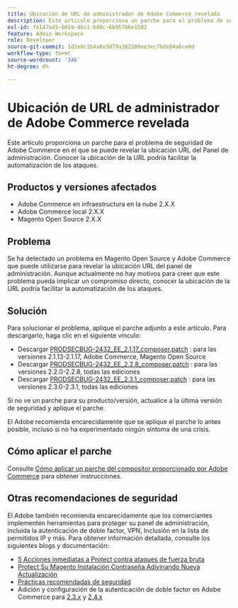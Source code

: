 ```yaml
---
title: Ubicación de URL de administrador de Adobe Commerce revelada
description: Este artículo proporciona un parche para el problema de seguridad de Adobe Commerce en el que se puede revelar la ubicación URL del Panel de administración. Conocer la ubicación de la URL podría facilitar la automatización de los ataques.
exl-id: fe147ad5-6019-46c1-b48c-6b957b6e1582
feature: Admin Workspace
role: Developer
source-git-commit: 1d2e0c1b4a8e3d79a362500ee3ec7bde84a6ce0d
workflow-type: tm+mt
source-wordcount: '346'
ht-degree: 0%

---
```


# Ubicación de URL de administrador de Adobe Commerce revelada

Este artículo proporciona un parche para el problema de seguridad de Adobe Commerce en el que se puede revelar la ubicación URL del Panel de administración. Conocer la ubicación de la URL podría facilitar la automatización de los ataques.

## Productos y versiones afectados

* Adobe Commerce en infraestructura en la nube 2.X.X
* Adobe Commerce local 2.X.X
* Magento Open Source 2.X.X

## Problema

Se ha detectado un problema en Magento Open Source y Adobe Commerce que puede utilizarse para revelar la ubicación URL del panel de administración. Aunque actualmente no hay motivos para creer que este problema pueda implicar un compromiso directo, conocer la ubicación de la URL podría facilitar la automatización de los ataques.

## Solución

Para solucionar el problema, aplique el parche adjunto a este artículo. Para descargarlo, haga clic en el siguiente vínculo:

* Descargar [PRODSECBUG-2432\_EE\_2.1.17\_composer.patch](assets/PRODSECBUG-2432_EE_2.1.17_composer.patch.zip) : para las versiones 2.1.13-2.1.17, Adobe Commerce, Magento Open Source
* Descargar [PRODSECBUG-2432\_EE\_2.2.8\_composer.patch](assets/PRODSECBUG-2432_EE_2.2.8_composer.patch.zip) : para las versiones 2.2.0-2.2.8, todas las ediciones
* Descargar [PRODSECBUG-2432\_EE\_2.3.1\_composer.patch](assets/PRODSECBUG-2432_EE_2.3.1_composer.patch.zip) : para las versiones 2.3.0-2.3.1, todas las ediciones

Si no ve un parche para su producto/versión, actualice a la última versión de seguridad y aplique el parche.

El Adobe recomienda encarecidamente que se aplique el parche lo antes posible, incluso si no ha experimentado ningún síntoma de una crisis.

## Cómo aplicar el parche

Consulte [Cómo aplicar un parche del compositor proporcionado por Adobe Commerce](/help/how-to/general/how-to-apply-a-composer-patch-provided-by-magento.md) para obtener instrucciones.

## Otras recomendaciones de seguridad

El Adobe también recomienda encarecidamente que los comerciantes implementen herramientas para proteger su panel de administración, incluida la autenticación de doble factor, VPN, Inclusión en la lista de permitidos IP y más. Para obtener información detallada, consulte los siguientes blogs y documentación:

* [5 Acciones inmediatas a Protect contra ataques de fuerza bruta](https://magento.com/security/best-practices/5-immediate-actions-protect-against-brute-force-attacks)
* [Protect Su Magento Instalación Contraseña Adivinando Nueva Actualización](https://magento.com/security/best-practices/protect-your-magento-installation-password-guessing-new-update)
* [Prácticas recomendadas de seguridad](https://magento.com/security/best-practices/security-best-practices)
* Adición y configuración de la autenticación de doble factor en Adobe Commerce para [2.3.x](https://docs.magento.com/user-guide/v2.3/stores/security-two-factor-authentication.html) y [2.4.x](https://docs.magento.com/user-guide/stores/security-two-factor-authentication.html)
